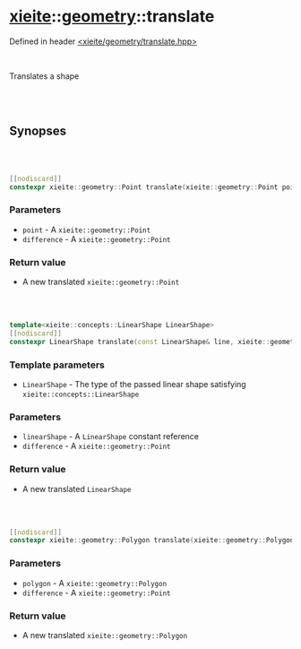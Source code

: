 # [xieite](../xieite.md)::[geometry](../geometry.md)::translate
Defined in header [<xieite/geometry/translate.hpp>](../../include/xieite/geometry/translate.hpp)

<br/>

Translates a shape

<br/><br/>

## Synopses

<br/><br/>

```cpp
[[nodiscard]]
constexpr xieite::geometry::Point translate(xieite::geometry::Point point, xieite::geometry::Point difference) noexcept;
```
### Parameters
- `point` - A `xieite::geometry::Point`
- `difference` - A `xieite::geometry::Point`
### Return value
- A new translated `xieite::geometry::Point`

<br/><br/>

```cpp
template<xieite::concepts::LinearShape LinearShape>
[[nodiscard]]
constexpr LinearShape translate(const LinearShape& line, xieite::geometry::Point difference) noexcept;
```
### Template parameters
- `LinearShape` - The type of the passed linear shape satisfying `xieite::concepts::LinearShape`
### Parameters
- `linearShape` - A `LinearShape` constant reference
- `difference` - A `xieite::geometry::Point`
### Return value
- A new translated `LinearShape`

<br/><br/>

```cpp
[[nodiscard]]
constexpr xieite::geometry::Polygon translate(xieite::geometry::Polygon polygon, xieite::geometry::Point difference) noexcept;
```
### Parameters
- `polygon` - A `xieite::geometry::Polygon`
- `difference` - A `xieite::geometry::Point`
### Return value
- A new translated `xieite::geometry::Polygon`
